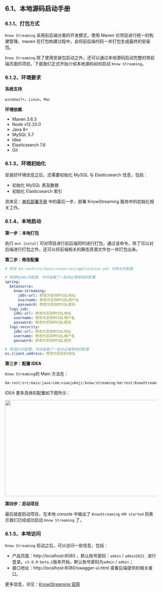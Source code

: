 ## 6.1、本地源码启动手册

### 6.1.1、打包方式

`Know Streaming` 采用前后端分离的开发模式，使用 Maven 对项目进行统一的构建管理。maven 在打包构建过程中，会将前后端代码一并打包生成最终的安装包。

`Know Streaming` 除了使用安装包启动之外，还可以通过本地源码启动完整的带前端页面的项目，下面我们正式开始介绍本地源码如何启动 `Know Streaming`。

### 6.1.2、环境要求

**系统支持**

`windows7+`、`Linux`、`Mac`

**环境依赖**

- Maven 3.6.3
- Node v12.20.0
- Java 8+
- MySQL 5.7
- Idea
- Elasticsearch 7.6
- Git

### 6.1.3、环境初始化

安装好环境信息之后，还需要初始化 MySQL 与 Elasticsearch 信息，包括：

- 初始化 MySQL 表及数据
- 初始化 Elasticsearch 索引

具体见：[单机部署手册](../install_guide/单机部署手册.md) 中的最后一步，部署 KnowStreaming 服务中的初始化相关工作。

### 6.1.4、本地启动

**第一步：本地打包**

执行 `mvn install` 可对项目进行前后端同时进行打包，通过该命令，除了可以对后端进行打包之外，还可以将前端相关的静态资源文件也一并打包出来。

**第二步：修改配置**

```yaml
# 修改 km-rest/src/main/resources/application.yml 中相关的配置

# 修改MySQL的配置，中间省略了一些非必需修改的配置
spring:
  datasource:
    know-streaming:
      jdbc-url: 修改为实际MYSQL地址
      username: 修改为实际MYSQL用户名
      password: 修改为实际MYSQL密码
  logi-job:
    jdbc-url: 修改为实际MYSQL地址
    username: 修改为实际MYSQL用户名
    password: 修改为实际MYSQL密码
  logi-security:
    jdbc-url: 修改为实际MYSQL地址
    username: 修改为实际MYSQL用户名
    password: 修改为实际MYSQL密码

# 修改ES的配置，中间省略了一些非必需修改的配置
es.client.address: 修改为实际ES地址
```

**第三步：配置 IDEA**

`Know Streaming`的 Main 方法在：

```java
km-rest/src/main/java/com/xiaojukeji/know/streaming/km/rest/KnowStreaming.java
```

IDEA 更多具体的配置如下图所示：

<p align="center">
<img src="http://img-ys011.didistatic.com/static/dc2img/do1_BW1RzgEMh4n6L4dL4ncl" width = "512" height = "318" div align=center />
</p>

**第四步：启动项目**

最后就是启动项目，在本地 console 中输出了 `KnowStreaming-KM started` 则表示我们已经成功启动 `Know Streaming` 了。

### 6.1.5、本地访问

`Know Streaming` 启动之后，可以访问一些信息，包括：

- 产品页面：http://localhost:8080 ，默认账号密码：`admin` / `admin2022_` 进行登录。`v3.0.0-beta.2`版本开始，默认账号密码为`admin` / `admin`；
- 接口地址：http://localhost:8080/swagger-ui.html 查看后端提供的相关接口。

更多信息，详见：[KnowStreaming 官网](https://knowstreaming.com/)